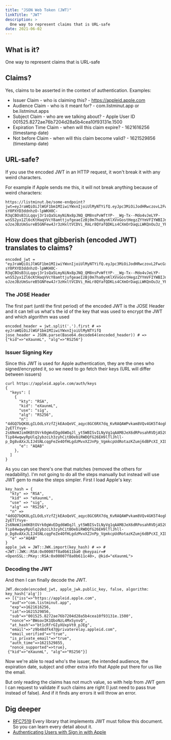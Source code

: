 ```yaml
---
title: "JSON Web Token (JWT)"
linkTitle: "JWT"
description: >
  One way to represent claims that is URL-safe
date: 2021-06-02
---
```


## What is it?

One way to represent claims that is URL-safe

## Claims?

Yes, claims to be asserted in the context of authentication. Examples:

- Issuer Claim - who is claiming this? - https://appleid.apple.com
- Audience Claim - who is it meant for? - com.listminut.app or
  be.listminut.apps
- Subject Claim - who are we talking about? - Apple User ID
  001525.8272ae76b7204d28a5b4cea10f93131e.1500
- Expiration Time Claim - when will this claim expire? - 1621616256 (timestamp
  date)
- Not before Claim - when will this claim become valid? - 1621529856 (timestamp
  date)

## URL-safe?

If you use the encoded JWT in an HTTP request, it won't break it with any weird
characters.

For example if Apple sends me this, it will not break anything because of weird
characters:

```
https://listminut.be/some-endpoint?jwt=eyJraWQiOiJlWGF1bm1MIiwiYWxnIjoiUlMyNTYifQ.eyJpc3MiOiJodHRwczovL2FwcGxlaWQuYXBwbGUuY29tIiwiYXVkIjoiY29tLmxpc3RtaW51dC5hcHAiLCJleHAiOjE2MjE2MTYyNTYsImlhdCI6MTYyMTUyOTg1Niwic3ViIjoiMDAxNTI1LjgyNzJhZTc2YjcyMDRkMjhhNWI0Y2VhMTBmOTMxMzFlLjE1MDAiLCJub25jZSI6IkJXb2F2SUsxUWJvTnpMNE14U3ludlEiLCJhdF9oYXNoIjoiYnQxY1JmckdJeVhVeHBWdDBfcEpFZyIsImVtYWlsIjoiejliNDhkZms0N0Bwcml2YXRlcmVsYXkuYXBwbGVpZC5jb20iLCJlbWFpbF92ZXJpZmllZCI6InRydWUiLCJpc19wcml2YXRlX2VtYWlsIjoidHJ1ZSIsImF1dGhfdGltZSI6MTYyMTUyOTg1NSwibm9uY2Vfc3VwcG9ydGVkIjp0cnVlfQ.vJvINKvpWUVt4TSp5VxaLQ5RXpnPMc2QfKRFa0WHtAKDSMr8Fp4QKk0D1xoraEzYUFqVSOhTh0iblreSUW-sY0PXYD3ddnhzO-lpWKH0C-R3qCBOsB3iLqqvj3r1sQa5LmyNiNx8pJNQ_QM8nsPvWftYP-__Wg-Tx--Mdo4vJeLYP-wnS52yx1Zl6cKtHaqVVcY8amttjufgeaeIzBj0m7ha0ynKlXVxGostHegzZYYmVFIYWBIJnm0B-oJzeJBzUmSureB5GNFew4Jr3zHxltVCDVi_RmLr8QYafQDKLs4CXmOrDaqLLWKQnOu3z_YFBFjGykWewIhzEuhEFqErXA
```

## How does that gibberish (encoded JWT) translates to claims?

```
encoded_jwt = "eyJraWQiOiJlWGF1bm1MIiwiYWxnIjoiUlMyNTYifQ.eyJpc3MiOiJodHRwczovL2FwcGxlaWQuYXBwbGUuY29tIiwiYXVkIjoiY29tLmxpc3RtaW51dC5hcHAiLCJleHAiOjE2MjE2MTYyNTYsImlhdCI6MTYyMTUyOTg1Niwic3ViIjoiMDAxNTI1LjgyNzJhZTc2YjcyMDRkMjhhNWI0Y2VhMTBmOTMxMzFlLjE1MDAiLCJub25jZSI6IkJXb2F2SUsxUWJvTnpMNE14U3ludlEiLCJhdF9oYXNoIjoiYnQxY1JmckdJeVhVeHBWdDBfcEpFZyIsImVtYWlsIjoiejliNDhkZms0N0Bwcml2YXRlcmVsYXkuYXBwbGVpZC5jb20iLCJlbWFpbF92ZXJpZmllZCI6InRydWUiLCJpc19wcml2YXRlX2VtYWlsIjoidHJ1ZSIsImF1dGhfdGltZSI6MTYyMTUyOTg1NSwibm9uY2Vfc3VwcG9ydGVkIjp0cnVlfQ.vJvINKvpWUVt4TSp5VxaLQ5RXpnPMc2QfKRFa0WHtAKDSMr8Fp4QKk0D1xoraEzYUFqVSOhTh0iblreSUW-sY0PXYD3ddnhzO-lpWKH0C-R3qCBOsB3iLqqvj3r1sQa5LmyNiNx8pJNQ_QM8nsPvWftYP-__Wg-Tx--Mdo4vJeLYP-wnS52yx1Zl6cKtHaqVVcY8amttjufgeaeIzBj0m7ha0ynKlXVxGostHegzZYYmVFIYWBIJnm0B-oJzeJBzUmSureB5GNFew4Jr3zHxltVCDVi_RmLr8QYafQDKLs4CXmOrDaqLLWKQnOu3z_YFBFjGykWewIhzEuhEFqErXA" 
```

### The JOSE Header

The first part (until the first period) of the encoded JWT is the JOSE Header
and it can tell us what's the id of the key that was used to encrypt the JWT
and which algorithm was used

```
encoded_header = jwt.split('.').first # => eyJraWQiOiJlWGF1bm1MIiwiYWxnIjoiUlMyNTYifQ
jose_header = JSON.parse(Base64.decode64(encoded_header)) # => {"kid"=>"eXaunmL", "alg"=>"RS256"}
```

### Issuer Signing Key

Since this JWT is used for Apple authentication, they are the ones who
signed/encrypted it, so we need to go fetch their keys (URL will differ between
issuers)

```
curl https://appleid.apple.com/auth/keys
{
  "keys": [
    {
      "kty": "RSA",
      "kid": "eXaunmL",
      "use": "sig",
      "alg": "RS256",
      "n": "4dGQ7bQK8LgILOdLsYzfZjkEAoQeVC_aqyc8GC6RX7dq_KvRAQAWPvkam8VQv4GK5T4ogklEKEvj5ISBamdDNq1n52TpxQwI2EqxSk7I9fKPKhRt4F8-2yETlYvye-2s6NeWJim0KBtOVrk0gWvEDgd6WOqJl_yt5WBISvILNyVg1qAAM8JeX6dRPosahRVDjA52G2X-Tip84wqwyRpUlq2ybzcLh3zyhCitBOebiRWDQfG26EH9lTlJhll-p_Dg8vAXxJLIJ4SNLcqgFeZe4OfHLgdzMvxXZJnPp_VgmkcpUdRotazKZumj6dBPcXI_XID4Z4Z3OM1KrZPJNdUhxw",
      "e": "AQAB"
    },
  ]
}
```

As you can see there's one that matches (removed the others for readability).
I'm not going to do all the steps manually but instead will use JWT gem to make
the steps simpler. First I load Apple's key:

```
key_hash = {
  "kty" => "RSA",
  "kid" => "eXaunmL",
  "use" => "sig",
  "alg" => "RS256",
  "n" => "4dGQ7bQK8LgILOdLsYzfZjkEAoQeVC_aqyc8GC6RX7dq_KvRAQAWPvkam8VQv4GK5T4ogklEKEvj5ISBamdDNq1n52TpxQwI2EqxSk7I9fKPKhRt4F8-2yETlYvye-2s6NeWJim0KBtOVrk0gWvEDgd6WOqJl_yt5WBISvILNyVg1qAAM8JeX6dRPosahRVDjA52G2X-Tip84wqwyRpUlq2ybzcLh3zyhCitBOebiRWDQfG26EH9lTlJhll-p_Dg8vAXxJLIJ4SNLcqgFeZe4OfHLgdzMvxXZJnPp_VgmkcpUdRotazKZumj6dBPcXI_XID4Z4Z3OM1KrZPJNdUhxw",
  "e" =>"AQAB"
}
apple_jwk = JWT::JWK.import(key_hash) # => #<JWT::JWK::RSA:0x00007f8a0b611ba0 @keypair=#<OpenSSL::PKey::RSA:0x00007f8a0b611c40>, @kid="eXaunmL">
```

### Decoding the JWT

And then I can finally decode the JWT.

```
JWT.decode(encoded_jwt, apple_jwk.public_key, false, algorithm: key_hash['alg'])
=> [{"iss"=>"https://appleid.apple.com",
  "aud"=>"com.listminut.app",
  "exp"=>1621616256,
  "iat"=>1621529856,
  "sub"=>"001525.8272ae76b7204d28a5b4cea10f93131e.1500",
  "nonce"=>"BWoavIK1QboNzL4MxSynvQ",
  "at_hash"=>"bt1cRfrGIyXUxpVt0_pJEg",
  "email"=>"z9b48dfk47@privaterelay.appleid.com",
  "email_verified"=>"true",
  "is_private_email"=>"true",
  "auth_time"=>1621529855,
  "nonce_supported"=>true},
 {"kid"=>"eXaunmL", "alg"=>"RS256"}]
```

Now we're able to read who's the issuer, the intended audience, the expiration
date, subject and other extra info that Apple put there for us like the email.

But only reading the claims has not much value, so with help from JWT gem I can
request to validate if such claims are right (I just need to pass true instead
of false). And if it finds any errors it will throw an error.

## Dig deeper

- [RFC7519](https://datatracker.ietf.org/doc/html/rfc7519) Every library that
  implements JWT must follow this document. So you can learn every detail about
  it.
- [Authenticating Users with Sign in with Apple](https://developer.apple.com/documentation/sign_in_with_apple/sign_in_with_apple_rest_api/authenticating_users_with_sign_in_with_apple)
